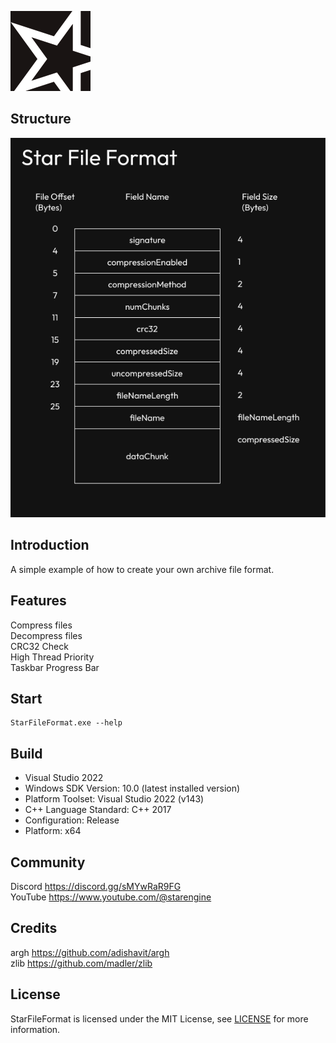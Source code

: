 ![](/images/128px.png)
## Structure
![](/images/structure.png)
## Introduction
A simple example of how to create your own archive file format.
## Features
Compress files \
Decompress files \
CRC32 Check \
High Thread Priority \
Taskbar Progress Bar
## Start
```
StarFileFormat.exe --help
```
## Build
- Visual Studio 2022
- Windows SDK Version: 10.0 (latest installed version)
- Platform Toolset: Visual Studio 2022 (v143)
- C++ Language Standard: C++ 2017
- Configuration: Release
- Platform: x64
## Community
Discord https://discord.gg/sMYwRaR9FG \
YouTube https://www.youtube.com/@starengine
## Credits
argh https://github.com/adishavit/argh \
zlib https://github.com/madler/zlib
## License
StarFileFormat is licensed under the MIT License, see [LICENSE](/LICENSE) for more information.
